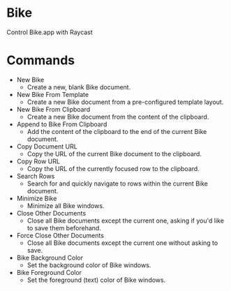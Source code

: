# Bike

Control Bike.app with Raycast

# Commands
- New Bike
    - Create a new, blank Bike document.
- New Bike From Template
    - Create a new Bike document from a pre-configured template layout.
- New Bike From Clipboard
    - Create a new Bike document from the content of the clipboard.
- Append to Bike From Clipboard
    - Add the content of the clipboard to the end of the current Bike document.
- Copy Document URL
    - Copy the URL of the current Bike document to the clipboard.
- Copy Row URL
    - Copy the URL of the currently focused row to the clipboard.
- Search Rows
    - Search for and quickly navigate to rows within the current Bike document.
- Minimize Bike
    - Minimize all Bike windows.
- Close Other Documents
    - Close all Bike documents except the current one, asking if you'd like to save them beforehand.
- Force Close Other Documents
    - Close all Bike documents except the current one without asking to save.
- Bike Background Color
    - Set the background color of Bike windows.
- Bike Foreground Color
    - Set the foreground (text) color of Bike windows.